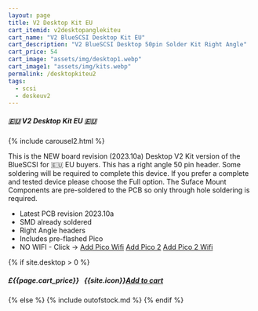 ```yaml
---
layout: page
title: V2 Desktop Kit EU
cart_itemid: v2desktopanglekiteu
cart_name: "V2 BlueSCSI Desktop Kit EU"
cart_description: "V2 BlueSCSI Desktop 50pin Solder Kit Right Angle"
cart_price: 54
cart_image: "assets/img/desktop1.webp"
cart_image1: "assets/img/kits.webp"
permalink: /desktopkiteu2
tags: 
  - scsi
  - deskeuv2
---
```


##### 🇪🇺 V2 Desktop Kit EU 🇪🇺

{% include carousel2.html %}

This is the NEW board revision (2023.10a) Desktop V2 Kit version of the BlueSCSI for 🇪🇺 EU buyers. This has a right angle 50 pin header. Some soldering will be required to complete this device. If you prefer a complete and tested device please choose the Full option. The Suface Mount Components are pre-soldered to the PCB so only through hole soldering is required.

* Latest PCB revision 2023.10a
* SMD already soldered
* Right Angle headers
* Includes pre-flashed Pico
* NO WIFI - Click &#8594; [Add Pico Wifi](/picow) [Add Pico 2](/pico2) [Add Pico 2 Wifi](/pico2w)

{% if site.desktop > 0 %}
##### £{{page.cart_price}} &nbsp; {{site.icon}}[Add to cart](/cart#{{page.cart_itemid}})
{% else %}
{% include outofstock.md %}
{% endif %}